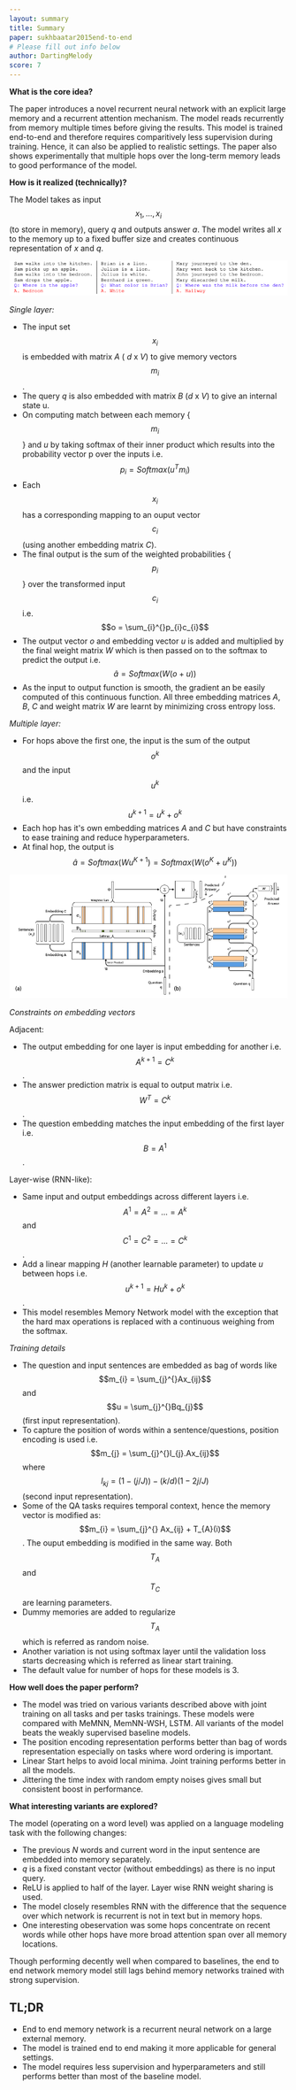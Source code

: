 ```yaml
---
layout: summary
title: Summary
paper: sukhbaatar2015end-to-end
# Please fill out info below
author: DartingMelody
score: 7
---
```


**What is the core idea?**

The paper introduces a novel recurrent neural network with an explicit large memory and a recurrent attention mechanism. The model reads recurrently from memory multiple times before giving the results. This model is trained end-to-end and therefore requires comparitively less supervision during training. Hence, it can also be applied to realistic settings. The paper also shows experimentally that multiple hops over the long-term memory leads to good performance of the model. 

**How is it realized (technically)?**

The Model takes as input $$x_{1},...,x_{i}$$ (to store in memory), query _q_ and outputs answer _a_. The model writes all _x_ to the memory up to a fixed buffer size and creates continuous representation of _x_ and _q_. 

![Question-Answering problem example](./sukhbaatar2015end-to-end_1b.png)

*Single layer:*

* The input set $$x_{i}$$ is embedded with matrix _A_ ( _d_ x _V_) to give memory vectors $$m_{i}$$. 
* The query _q_ is also embedded with matrix _B_ (_d_ x _V_) to give an internal state u.
* On computing match between each memory {$$m_{i}$$} and _u_ by taking softmax of their inner product which results into the probability vector p over the inputs i.e. $$p_{i} = Softmax(u^{T}m_{i})$$
* Each $$x_{i}$$ has a corresponding mapping to an ouput vector $$c_{i}$$ (using another embedding matrix _C_).
* The final output is the sum of the weighted probabilities {$$p_{i}$$}  over the transformed input $$c_{i}$$ i.e. $$o = \sum_{i}^{}p_{i}c_{i}$$
* The output vector _o_ and embedding vector _u_ is added and multiplied by the final weight matrix _W_ which is then passed on to the softmax to predict the output i.e. $$\hat{a} = Softmax(W(o + u))$$
* As the input to output function is smooth, the gradient an be easily computed of this continuous function. All three embedding matrices _A_, _B_, _C_ and weight matrix _W_ are learnt by minimizing cross entropy loss. 

*Multiple layer:*

* For hops above the first one, the input is the sum of the output $$o^{k}$$ and the input $$u^{k}$$ i.e. $$u^{k+1} =u^{k}+o^{k}$$
* Each hop has it's own embedding matrices _A_ and _C_ but have constraints to ease training and reduce hyperparameters. 
* At final hop, the output is $$\hat{a} = Softmax(W u^{K+1}) = Softmax(W (o^{K} + u^{K} ))$$

![Model with one layer and multiple layer](./sukhbaatar2015end-to-end_1a.png)

*Constraints on embedding vectors*

Adjacent:
* The output embedding for one layer is input embedding for another i.e. $$A^{k+1} = C^{k}$$.
* The answer prediction matrix is equal to output matrix i.e. $$W^{T} = C^{k}$$. 
* The question embedding matches the input embedding of the first layer i.e. $$B = A^{1}$$.

Layer-wise (RNN-like):
* Same input and output embeddings across different layers i.e. $$A^{1} =A^{2} =...=A^{k}$$ and $$C^{1} =C^{2} =...=C^{k}$$.
* Add a linear mapping _H_ (another learnable parameter) to update _u_ between hops i.e. $$u^{k+1} = Hu^{k} + o^{k}$$.
* This model resembles Memory Network model with the exception that the hard max operations is replaced with a continuous weighing from the softmax.  

*Training details*
* The question and input sentences are embedded as bag of words like $$m_{i} = \sum_{j}^{}Ax_{ij}$$ and $$u = \sum_{j}^{}Bq_{j}$$ (first input representation).
* To capture the position of words within a sentence/questions, position encoding is used i.e. $$m_{j} = \sum_{j}^{}l_{j}.Ax_{ij}$$ where $$l_{kj} =(1-(j/J))-(k/d)(1-2j/J)$$ (second input representation).
* Some of the QA tasks requires temporal context, hence the memory vector is modified as: $$m_{i} = \sum_{j}^{} Ax_{ij} + T_{A}(i)$$. The ouput embedding is modified in the same way. Both $$T_{A}$$ and $$T_{C}$$ are learning parameters. 
* Dummy memories are added to regularize $$T_{A}$$ which is referred as random noise. 
* Another variation is not using softmax layer until the validation loss starts decreasing which is referred as linear start training. 
* The default value for number of hops for these models is 3.

**How well does the paper perform?**

* The model was tried on various variants described above with joint training on all tasks and per tasks trainings. These models were compared with MeMNN, MemNN-WSH, LSTM. All variants of the model beats the weakly supervised baseline models. 
* The position encoding representation performs better than bag of words representation especially on tasks where word ordering is important. 
* Linear Start helps to avoid local minima. Joint training performs better in all the models.
* Jittering the time index with random empty noises gives small but consistent boost in performance. 

**What interesting variants are explored?**

The model (operating on a word level) was applied on a language modeling task with the following changes:
* The previous _N_ words and current word in the input sentence are embedded into memory separately.
* _q_ is a fixed constant vector (without embeddings) as there is no input query.
* ReLU is applied to half of the layer. Layer wise RNN weight sharing is used. 
* The model closely resembles RNN with the difference that the sequence over which network is recurrent is not in text but in memory hops. 
* One interesting obeservation was some hops concentrate on recent words while other hops have more broad attention span over all memory locations.

Though performing decently well when compared to baselines, the end to end network memory model still lags behind memory networks trained with strong supervision. 

## TL;DR
* End to end memory network is a recurrent neural network on a large external memory.
* The model is trained end to end making it more applicable for general settings. 
* The model requires less supervision and hyperparameters and still performs better than most of the baseline model. 
